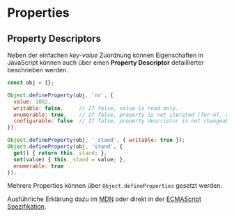 # Properties

## Property Descriptors

Neben der einfachen *key-value* Zuordnung können Eigenschaften in JavaScript können auch über einen **Property Descriptor** detaillierter beschrieben werden.

```js
const obj = {};

Object.defineProperty(obj, 'nr', {
  value: 1002,
  writable: false,     // If false, value is read only.
  enumerable: true,    // If false, property is not iterated (for-of, spread, ...)
  configurable: false  // If false, property descriptor is not changeable
});

Object.defineProperty(obj, '_stand', { writable: true });
Object.defineProperty(obj, 'stand', {
  get() { return this._stand; },
  set(value) { this._stand = value; },
  enumerable: true
});
```

Mehrere Properties können über ```Object.defineProperties``` gesetzt werden.

Ausführliche Erklärung dazu im [MDN](https://developer.mozilla.org/en-US/docs/Web/JavaScript/Reference/Global_Objects/Object/defineProperty) oder direkt in der [ECMAScript Spezifikation](https://tc39.es/ecma262/multipage/ecmascript-data-types-and-values.html#sec-property-attributes).
